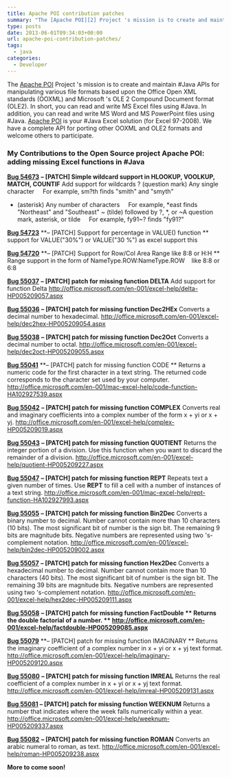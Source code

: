 ```yaml
---
title: Apache POI contribution patches
summary: "The [Apache POI][2] Project 's mission is to create and maintain #Java APIs for manipulating various file formats based upon the Office Open XML standards (OOXML) and Microsoft 's OLE 2 Compound Document format (OLE2). In short, you can read and write MS Excel files using #Java. In addition, you can read and write MS Word and MS PowerPoint files using #Java. [Apache POI][2] is your #Java Excel solution (for Excel 97-2008). We have a complete API for porting other OOXML and OLE2 formats and welcome others to participate."
type: posts
date: 2013-06-01T09:34:03+00:00
url: apache-poi-contribution-patches/
tags:
  - java
categories:
  - Developer
---
```

The [Apache POI][2] Project 's mission is to create and maintain #Java APIs for manipulating various file formats based upon the Office Open XML standards (OOXML) and Microsoft 's OLE 2 Compound Document format (OLE2). In short, you can read and write MS Excel files using #Java. In addition, you can read and write MS Word and MS PowerPoint files using #Java. [Apache POI][2] is your #Java Excel solution (for Excel 97-2008). We have a complete API for porting other OOXML and OLE2 formats and welcome others to participate.

### My Contributions to the Open Source project Apache POI: adding missing Excel functions in #Java

[**Bug 54673**][3] **&#8211; [PATCH] Simple wildcard support in HLOOKUP, VOOLKUP, MATCH, COUNTIF**
Add support for wildcards
? (question mark) Any single character
&#160;&#160;&#160; For example, sm?th finds "smith" and "smyth"
* (asterisk) Any number of characters
&#160;&#160;&#160; For example, *east finds "Northeast" and "Southeast"
~ (tilde) followed by ?, *, or ~A question mark, asterisk, or tilde
&#160;&#160;&#160; For example, fy91~? finds "fy91?"

[**Bug 54723**][4] **&#8211; [PATCH] Support for percentage in VALUE() function
** support for VALUE("30%") or VALUE("30 %") as excel support this

[**Bug 54720**][5] **&#8211; [PATCH] Support for Row/Col Area Range like 8:8 or H:H
** Range support in the form of NameType.ROW:NameType.ROW&#160;&#160;&#160; like 8:8 or 6:8

[**Bug 55037**][6] **&#8211; [PATCH] patch for missing function DELTA**
Add support for function Delta
<http://office.microsoft.com/en-001/excel-help/delta-HP005209057.aspx>

[**Bug 55036**][7] **&#8211; [PATCH] patch for missing function Dec2HEx**
Converts a decimal number to hexadecimal.
<http://office.microsoft.com/en-001/excel-help/dec2hex-HP005209054.aspx>

[**Bug 55038**][8] **&#8211; [PATCH] patch for missing function Dec2Oct**
Converts a decimal number to octal.
<http://office.microsoft.com/en-001/excel-help/dec2oct-HP005209055.aspx>

[**Bug 55041**][9] **&#8211; [PATCH] patch for missing function CODE
** Returns a numeric code for the first character in a text string. The returned code corresponds to the character set used by your computer.
<http://office.microsoft.com/en-001/mac-excel-help/code-function-HA102927539.aspx>

[**Bug 55042**][10] **&#8211; [PATCH] patch for missing function COMPLEX**
Converts real and imaginary coefficients into a complex number of the form x + yi or x + yj.
<http://office.microsoft.com/en-001/excel-help/complex-HP005209019.aspx>

[**Bug 55043**][11] **&#8211; [PATCH] patch for missing function QUOTIENT**
Returns the integer portion of a division. Use this function when you want to discard the remainder of a division.
<http://office.microsoft.com/en-001/excel-help/quotient-HP005209227.aspx>

[**Bug 55047**][12] **&#8211; [PATCH] patch for missing function REPT**
Repeats text a given number of times. Use **REPT** to fill a cell with a number of instances of a text string.
<http://office.microsoft.com/en-001/mac-excel-help/rept-function-HA102927993.aspx>

[**Bug 55055**][13] **&#8211; [PATCH] patch for missing function Bin2Dec**
Converts a binary number to decimal.
Number cannot contain more than 10 characters (10 bits). The most significant bit of number is the sign bit. The remaining 9 bits are magnitude bits. Negative numbers are represented using two 's-complement notation.
<http://office.microsoft.com/en-001/excel-help/bin2dec-HP005209002.aspx>

[**Bug 55057**][14] **&#8211; [PATCH] patch for missing function Hex2Dec**
Converts a hexadecimal number to decimal.
Number cannot contain more than 10 characters (40 bits). The most significant bit of number is the sign bit. The remaining 39 bits are magnitude bits. Negative numbers are represented using two 's-complement notation.
<http://office.microsoft.com/en-001/excel-help/hex2dec-HP005209111.aspx>

[**Bug 55058**][15] **&#8211; [PATCH] patch for missing function FactDouble
** Returns the double factorial of a number.      **
<http://office.microsoft.com/en-001/excel-help/factdouble-HP005209085.aspx>**

[**Bug 55079**][16] **&#8211; [PATCH] patch for missing function IMAGINARY
** Returns the imaginary coefficient of a complex number in x + yi or x + yj text format.
<http://office.microsoft.com/en-001/excel-help/imaginary-HP005209120.aspx>

[**Bug 55080**][17] **&#8211; [PATCH] patch for missing function IMREAL**
Returns the real coefficient of a complex number in x + yi or x + yj text format.
<http://office.microsoft.com/en-001/excel-help/imreal-HP005209131.aspx>

 **[**Bug 55081**][18] &#8211; [PATCH] patch for missing function WEEKNUM**
Returns a number that indicates where the week falls numerically within a year.
<http://office.microsoft.com/en-001/excel-help/weeknum-HP005209337.aspx>

[**Bug 55082**][19] **&#8211; [PATCH] patch for missing function ROMAN**
Converts an arabic numeral to roman, as text.
<http://office.microsoft.com/en-001/excel-help/roman-HP005209238.aspx>

**More to come soon!**

 [1]: /2013/06/apache-poi-logo.webp
 [2]: http://poi.apache.org/
 [3]: https://issues.apache.org/bugzilla/show_bug.cgi?id=54673
 [4]: https://issues.apache.org/bugzilla/show_bug.cgi?id=54723
 [5]: https://issues.apache.org/bugzilla/show_bug.cgi?id=54720
 [6]: https://issues.apache.org/bugzilla/show_bug.cgi?id=55037
 [7]: https://issues.apache.org/bugzilla/show_bug.cgi?id=55036
 [8]: https://issues.apache.org/bugzilla/show_bug.cgi?id=55038
 [9]: https://issues.apache.org/bugzilla/show_bug.cgi?id=55041
 [10]: https://issues.apache.org/bugzilla/show_bug.cgi?id=55042
 [11]: https://issues.apache.org/bugzilla/show_bug.cgi?id=55043
 [12]: https://issues.apache.org/bugzilla/show_bug.cgi?id=55047
 [13]: https://issues.apache.org/bugzilla/show_bug.cgi?id=55055
 [14]: https://issues.apache.org/bugzilla/show_bug.cgi?id=55057
 [15]: https://issues.apache.org/bugzilla/show_bug.cgi?id=55058
 [16]: https://issues.apache.org/bugzilla/show_bug.cgi?id=55079
 [17]: https://issues.apache.org/bugzilla/show_bug.cgi?id=55080
 [18]: https://issues.apache.org/bugzilla/show_bug.cgi?id=55081
 [19]: https://issues.apache.org/bugzilla/show_bug.cgi?id=55082
